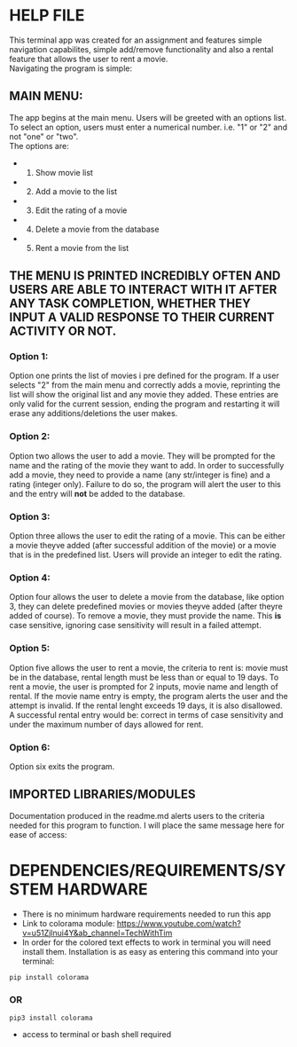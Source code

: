# **HELP FILE** 
This terminal app was created for an assignment and features simple navigation capabilites, simple add/remove functionality and also a rental feature that allows the user to rent a movie.  
Navigating the program is simple:  
## MAIN MENU: 
The app begins at the main menu. Users will be greeted with an options list. To select an option, users must enter a numerical number. i.e. "1" or "2" and not "one" or "two".  
The options are:
- 1. Show movie list
- 2. Add a movie to the list
- 3. Edit the rating of a movie 
- 4. Delete a movie from the database
- 5. Rent a movie from the list

## THE MENU IS PRINTED INCREDIBLY OFTEN AND USERS ARE ABLE TO INTERACT WITH IT AFTER ANY TASK COMPLETION, WHETHER THEY INPUT A VALID RESPONSE TO THEIR CURRENT ACTIVITY OR NOT.
### Option 1:  
Option one prints the list of movies i pre defined for the program. If a user selects "2" from the main menu and correctly adds a movie, reprinting the list will show the original list and any movie they added. These entries are only valid for the current session, ending the program and restarting it will erase any additions/deletions the user makes.

### Option 2: 
Option two allows the user to add a movie. They will be prompted for the name and the rating of the movie they want to add. In order to successfully add a movie, they need to provide a name (any str/integer is fine) and a rating (integer only). Failure to do so, the program will alert the user to this and the entry will **not** be added to the database.

### Option 3:
Option three allows the user to edit the rating of a movie. This can be either a movie theyve added (after successful addition of the movie) or a movie that is in the predefined list. Users will provide an integer to edit the rating.

### Option 4: 
Option four allows the user to delete a movie from the database, like option 3, they can delete predefined movies or movies theyve added (after theyre added of course). To remove a movie, they must provide the name. This **is** case sensitive, ignoring case sensitivity will result in a failed attempt. 

### Option 5:  
Option five allows the user to rent a movie, the criteria to rent is: movie must be in the database, rental length must be less than or equal to 19 days. To rent a movie, the user is prompted for 2 inputs, movie name and length of rental. If the movie name entry is empty, the program alerts the user and the attempt is invalid. If the rental lenght exceeds 19 days, it is also disallowed. A successful rental entry would be: correct in terms of case sensitivity and under the maximum number of days allowed for rent.  

### Option 6:
Option six exits the program.



## IMPORTED LIBRARIES/MODULES 
Documentation produced in the readme.md alerts users to the criteria needed for this program to function. I will place the same message here for ease of access: 
# DEPENDENCIES/REQUIREMENTS/SYSTEM HARDWARE
- There is no minimum hardware requirements needed to run this app
- Link to colorama module: https://www.youtube.com/watch?v=u51Zjlnui4Y&ab_channel=TechWithTim
- In order for the colored text effects to work in terminal you will need install them. Installation is as easy as entering this command into your terminal: 
```
pip install colorama
```
### OR
```
pip3 install colorama
```
- access to terminal or bash shell required